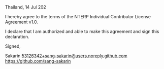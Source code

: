 Thailand, 14 Jul 202

I hereby agree to the terms of the NTERP Individual Contributor License
Agreement v1.0.

I declare that I am authorized and able to make this agreement and sign this
declaration.

Signed,

Sakarin 53126342+sang-sakarin@users.noreply.github.com https://github.com/sang-sakarin
